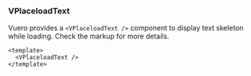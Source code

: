 ### VPlaceloadText

Vuero provides a `<VPlaceloadText />` component to display text skeleton
while loading. Check the markup for more details.

<!--code-->

```vue
<template>
  <VPlaceloadText />
</template>
```

<!--/code-->

<!--example-->

<VPlaceloadText />

<!--/example-->

